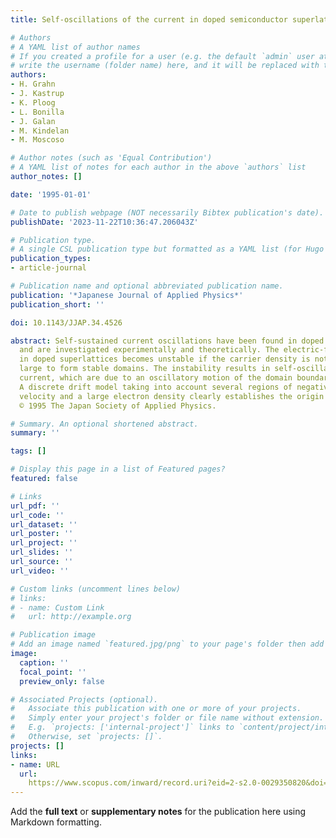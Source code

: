 ```yaml
---
title: Self-oscillations of the current in doped semiconductor superlattices

# Authors
# A YAML list of author names
# If you created a profile for a user (e.g. the default `admin` user at `content/authors/admin/`), 
# write the username (folder name) here, and it will be replaced with their full name and linked to their profile.
authors:
- H. Grahn
- J. Kastrup
- K. Ploog
- L. Bonilla
- J. Galan
- M. Kindelan
- M. Moscoso

# Author notes (such as 'Equal Contribution')
# A YAML list of notes for each author in the above `authors` list
author_notes: []

date: '1995-01-01'

# Date to publish webpage (NOT necessarily Bibtex publication's date).
publishDate: '2023-11-22T10:36:47.206043Z'

# Publication type.
# A single CSL publication type but formatted as a YAML list (for Hugo requirements).
publication_types:
- article-journal

# Publication name and optional abbreviated publication name.
publication: '*Japanese Journal of Applied Physics*'
publication_short: ''

doi: 10.1143/JJAP.34.4526

abstract: Self-sustained current oscillations have been found in doped GaAs-AlAs superlattices
  and are investigated experimentally and theoretically. The electric-field distribution
  in doped superlattices becomes unstable if the carrier density is not sufficiently
  large to form stable domains. The instability results in self-oscillations of the
  current, which are due to an oscillatory motion of the domain boundary in the superlattice.
  A discrete drift model taking into account several regions of negative differential
  velocity and a large electron density clearly establishes the origin of these oscillations.
  © 1995 The Japan Society of Applied Physics.

# Summary. An optional shortened abstract.
summary: ''

tags: []

# Display this page in a list of Featured pages?
featured: false

# Links
url_pdf: ''
url_code: ''
url_dataset: ''
url_poster: ''
url_project: ''
url_slides: ''
url_source: ''
url_video: ''

# Custom links (uncomment lines below)
# links:
# - name: Custom Link
#   url: http://example.org

# Publication image
# Add an image named `featured.jpg/png` to your page's folder then add a caption below.
image:
  caption: ''
  focal_point: ''
  preview_only: false

# Associated Projects (optional).
#   Associate this publication with one or more of your projects.
#   Simply enter your project's folder or file name without extension.
#   E.g. `projects: ['internal-project']` links to `content/project/internal-project/index.md`.
#   Otherwise, set `projects: []`.
projects: []
links:
- name: URL
  url: 
    https://www.scopus.com/inward/record.uri?eid=2-s2.0-0029350820&doi=10.1143%2fJJAP.34.4526&partnerID=40&md5=1273e36f8a0335a66d8f214c0ae7bb36
---
```


Add the **full text** or **supplementary notes** for the publication here using Markdown formatting.
